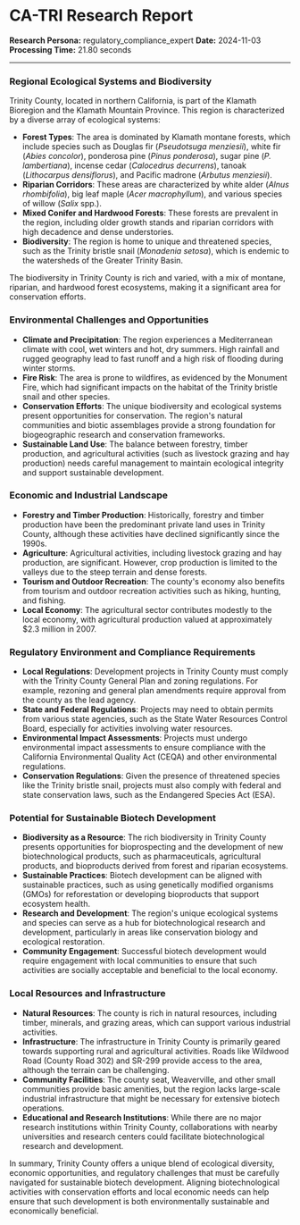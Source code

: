 # CA-TRI Research Report

**Research Persona:** regulatory_compliance_expert
**Date:** 2024-11-03
**Processing Time:** 21.80 seconds

---

### Regional Ecological Systems and Biodiversity

Trinity County, located in northern California, is part of the Klamath Bioregion and the Klamath Mountain Province. This region is characterized by a diverse array of ecological systems:

- **Forest Types**: The area is dominated by Klamath montane forests, which include species such as Douglas fir (*Pseudotsuga menziesii*), white fir (*Abies concolor*), ponderosa pine (*Pinus ponderosa*), sugar pine (*P. lambertiana*), incense cedar (*Calocedrus decurrens*), tanoak (*Lithocarpus densiflorus*), and Pacific madrone (*Arbutus menziesii*).
- **Riparian Corridors**: These areas are characterized by white alder (*Alnus rhombifolia*), big leaf maple (*Acer macrophyllum*), and various species of willow (*Salix* spp.).
- **Mixed Conifer and Hardwood Forests**: These forests are prevalent in the region, including older growth stands and riparian corridors with high decadence and dense understories.
- **Biodiversity**: The region is home to unique and threatened species, such as the Trinity bristle snail (*Monadenia setosa*), which is endemic to the watersheds of the Greater Trinity Basin.

The biodiversity in Trinity County is rich and varied, with a mix of montane, riparian, and hardwood forest ecosystems, making it a significant area for conservation efforts.

### Environmental Challenges and Opportunities

- **Climate and Precipitation**: The region experiences a Mediterranean climate with cool, wet winters and hot, dry summers. High rainfall and rugged geography lead to fast runoff and a high risk of flooding during winter storms.
- **Fire Risk**: The area is prone to wildfires, as evidenced by the Monument Fire, which had significant impacts on the habitat of the Trinity bristle snail and other species.
- **Conservation Efforts**: The unique biodiversity and ecological systems present opportunities for conservation. The region's natural communities and biotic assemblages provide a strong foundation for biogeographic research and conservation frameworks.
- **Sustainable Land Use**: The balance between forestry, timber production, and agricultural activities (such as livestock grazing and hay production) needs careful management to maintain ecological integrity and support sustainable development.

### Economic and Industrial Landscape

- **Forestry and Timber Production**: Historically, forestry and timber production have been the predominant private land uses in Trinity County, although these activities have declined significantly since the 1990s.
- **Agriculture**: Agricultural activities, including livestock grazing and hay production, are significant. However, crop production is limited to the valleys due to the steep terrain and dense forests.
- **Tourism and Outdoor Recreation**: The county's economy also benefits from tourism and outdoor recreation activities such as hiking, hunting, and fishing.
- **Local Economy**: The agricultural sector contributes modestly to the local economy, with agricultural production valued at approximately $2.3 million in 2007.

### Regulatory Environment and Compliance Requirements

- **Local Regulations**: Development projects in Trinity County must comply with the Trinity County General Plan and zoning regulations. For example, rezoning and general plan amendments require approval from the county as the lead agency.
- **State and Federal Regulations**: Projects may need to obtain permits from various state agencies, such as the State Water Resources Control Board, especially for activities involving water resources.
- **Environmental Impact Assessments**: Projects must undergo environmental impact assessments to ensure compliance with the California Environmental Quality Act (CEQA) and other environmental regulations.
- **Conservation Regulations**: Given the presence of threatened species like the Trinity bristle snail, projects must also comply with federal and state conservation laws, such as the Endangered Species Act (ESA).

### Potential for Sustainable Biotech Development

- **Biodiversity as a Resource**: The rich biodiversity in Trinity County presents opportunities for bioprospecting and the development of new biotechnological products, such as pharmaceuticals, agricultural products, and bioproducts derived from forest and riparian ecosystems.
- **Sustainable Practices**: Biotech development can be aligned with sustainable practices, such as using genetically modified organisms (GMOs) for reforestation or developing bioproducts that support ecosystem health.
- **Research and Development**: The region's unique ecological systems and species can serve as a hub for biotechnological research and development, particularly in areas like conservation biology and ecological restoration.
- **Community Engagement**: Successful biotech development would require engagement with local communities to ensure that such activities are socially acceptable and beneficial to the local economy.

### Local Resources and Infrastructure

- **Natural Resources**: The county is rich in natural resources, including timber, minerals, and grazing areas, which can support various industrial activities.
- **Infrastructure**: The infrastructure in Trinity County is primarily geared towards supporting rural and agricultural activities. Roads like Wildwood Road (County Road 302) and SR-299 provide access to the area, although the terrain can be challenging.
- **Community Facilities**: The county seat, Weaverville, and other small communities provide basic amenities, but the region lacks large-scale industrial infrastructure that might be necessary for extensive biotech operations.
- **Educational and Research Institutions**: While there are no major research institutions within Trinity County, collaborations with nearby universities and research centers could facilitate biotechnological research and development.

In summary, Trinity County offers a unique blend of ecological diversity, economic opportunities, and regulatory challenges that must be carefully navigated for sustainable biotech development. Aligning biotechnological activities with conservation efforts and local economic needs can help ensure that such development is both environmentally sustainable and economically beneficial.